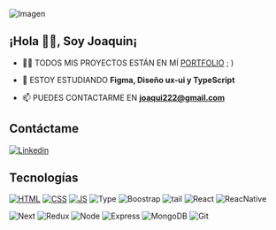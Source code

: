 ![Imagen](https://user-images.githubusercontent.com/110680187/197359938-213a52f5-8800-4e2f-a80c-7eabceafcba3.jpg)

## ¡Hola 👋🏽, Soy Joaquin¡


<!-- - 🔭 ACTUALMENTE TRABAJO EN MI Portafolio -->

- 👨‍💻 TODOS MIS PROYECTOS ESTÁN EN MÍ [PORTFOLIO](https://joaquin-de-luca.vercel.app/) ; )

- 🌱 ESTOY ESTUDIANDO **Figma, Diseño ux-ui y TypeScript**

- 📫 PUEDES CONTACTARME EN **joaqui222@gmail.com**

## Contáctame

[![Linkedin](https://img.shields.io/badge/LinkedIn-0077B5?style=for-the-badge&logo=linkedin&logoColor=white)](https://www.linkedin.com/in/joaquin-de-luca-069152232/)


## Tecnologías

<!-- Iconos sacados de: https://github.com/hendrasob/badges/blob/master/README.md y https://github.com/alexandresanlim/Badges4-README.md-Profile -->
[![HTML](https://img.shields.io/badge/HTML5-E34F26?style=for-the-badge&logo=html5&logoColor=white)](https://es.wikipedia.org/wiki/HTML5)
[![CSS](https://img.shields.io/badge/CSS3-1572B6?style=for-the-badge&logo=css3&logoColor=white)](https://es.wikipedia.org/wiki/CSS)
[![JS](https://img.shields.io/badge/JavaScript-F7DF1E?style=for-the-badge&logo=javascript&logoColor=black)](https://es.wikipedia.org/wiki/JavaScript)
![Type](https://img.shields.io/badge/TypeScript-007ACC?style=for-the-badge&logo=typescript&logoColor=white)
![Boostrap](https://img.shields.io/badge/Bootstrap-563D7C?style=for-the-badge&logo=bootstrap&logoColor=white)
![tail](https://img.shields.io/badge/Tailwind_CSS-38B2AC?style=for-the-badge&logo=tailwind-css&logoColor=white)
![React](https://img.shields.io/badge/React-20232A?style=for-the-badge&logo=react&logoColor=61DAFB)
![ReacNative](https://img.shields.io/badge/React_Native-20232A?style=for-the-badge&logo=react&logoColor=61DAF)

![Next](https://img.shields.io/badge/next.js-000000?style=for-the-badge&logo=nextdotjs&logoColor=white)
![Redux](https://img.shields.io/badge/Redux-593D88?style=for-the-badge&logo=redux&logoColor=white)
![Node](https://img.shields.io/badge/Node.js-339933?style=for-the-badge&logo=nodedotjs&logoColor=white)
![Express](https://img.shields.io/badge/Express.js-000000?style=for-the-badge&logo=express&logoColor=white)
![MongoDB](https://img.shields.io/badge/MongoDB-4EA94B?style=for-the-badge&logo=mongodb&logoColor=white)
![Git](https://img.shields.io/badge/GIT-E44C30?style=for-the-badge&logo=git&logoColor=white)
  
  
<!--
**JoaquinDeLuca/joaquinDeLuca** is a ✨ _special_ ✨ repository because its `README.md` (this file) appears on your GitHub profile.

Here are some ideas to get you started:

- 🔭 I’m currently working on ...
- 🌱 I’m currently learning ...
- 👯 I’m looking to collaborate on ...
- 🤔 I’m looking for help with ...
- 💬 Ask me about ...
- 📫 How to reach me: ...
- 😄 Pronouns: ...
- ⚡ Fun fact: ...
-->
